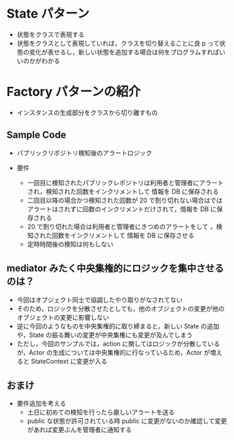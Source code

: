 # State パターン

- 状態をクラスで表現する
- 状態をクラスとして表現していれば，クラスを切り替えることに良 p って状態の変化が表せるし，新しい状態を追加する場合は何をプログラムすればいいのかがわかる

# Factory パターンの紹介

- インスタンスの生成部分をクラスから切り離すもの

## Sample Code

- パブリックリポジトリ検知後のアラートロジック

- 要件
  - 一回目に検知されたパブリックレポジトリは利用者と管理者にアラートされ，検知された回数をインクリメントして 情報を DB に保存される
  - 二回目以降の場合かつ検知された回数が 20 で割り切れない場合はではアラートはされずに回数のインクリメントだけされて，情報を DB に保存される
  - 20 で割り切れた場合は利用者と管理者にきつめのアラートをして ，検知された回数をインクリメントして 情報を DB に保存させる
  - 定時時間後の検知は何もしない

## mediator みたく中央集権的にロジックを集中させるのは？

- 今回はオブジェクト同士で協調したやり取りがなされてない
- そのため，ロジックを分散させたとしても，他のオブジェクトの変更が他のオブジェクトの変更に影響しない
- 逆に今回のようなものを中央集権的に取り締まると，新しい State の追加や，State の振る舞いの変更が中央集権にも変更が及んでしまう
- ただし，今回のサンプルでは，action に関してはロジックが分散しているが，Actor の生成については中央集権的に行なっているため，Actor が増えると StateContext に変更が入る

## おまけ

- 要件追加を考える
  - 土日に初めての検知を行ったら厳しいアラートを送る
  - public な状態が許可されている時 public に変更がないのか確認して変更があれば変更ぶんを管理者に通知する
